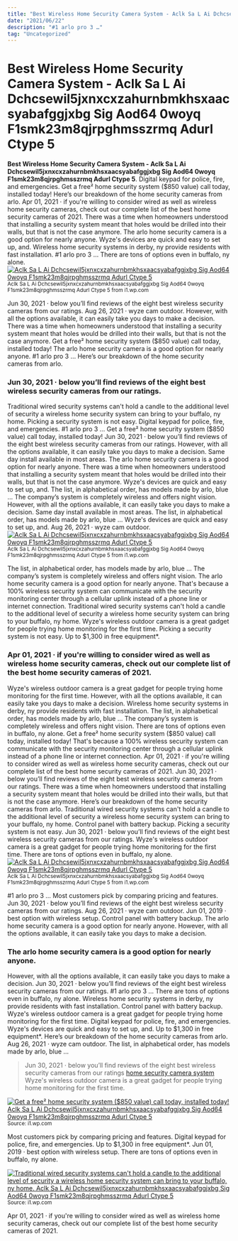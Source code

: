 ```yaml
---
title: "Best Wireless Home Security Camera System - Aclk Sa L Ai Dchcsewil5jxnxcxzahurnbmkhsxaacsyabafggjxbg Sig Aod64 0woyq F1smk23m8qjrpghmsszrmq Adurl Ctype 5"
date: "2021/06/22"
description: "#1 arlo pro 3 …"
tag: "Uncategorized"
---
```


# Best Wireless Home Security Camera System - Aclk Sa L Ai Dchcsewil5jxnxcxzahurnbmkhsxaacsyabafggjxbg Sig Aod64 0woyq F1smk23m8qjrpghmsszrmq Adurl Ctype 5
**Best Wireless Home Security Camera System - Aclk Sa L Ai Dchcsewil5jxnxcxzahurnbmkhsxaacsyabafggjxbg Sig Aod64 0woyq F1smk23m8qjrpghmsszrmq Adurl Ctype 5**. Digital keypad for police, fire, and emergencies. Get a free² home security system ($850 value) call today, installed today! Here’s our breakdown of the home security cameras from arlo. Apr 01, 2021 · if you&#039;re willing to consider wired as well as wireless home security cameras, check out our complete list of the best home security cameras of 2021. There was a time when homeowners understood that installing a security system meant that holes would be drilled into their walls, but that is not the case anymore.
The arlo home security camera is a good option for nearly anyone. Wyze&#039;s devices are quick and easy to set up, and. Wireless home security systems in derby, ny provide residents with fast installation. #1 arlo pro 3 … There are tons of options even in buffalo, ny alone.
[![Aclk Sa L Ai Dchcsewil5jxnxcxzahurnbmkhsxaacsyabafggjxbg Sig Aod64 0woyq F1smk23m8qjrpghmsszrmq Adurl Ctype 5](https://i1.wp.com/MLM932687374 "Aclk Sa L Ai Dchcsewil5jxnxcxzahurnbmkhsxaacsyabafggjxbg Sig Aod64 0woyq F1smk23m8qjrpghmsszrmq Adurl Ctype 5")](https://i1.wp.com/MLM932687374)
<small>Aclk Sa L Ai Dchcsewil5jxnxcxzahurnbmkhsxaacsyabafggjxbg Sig Aod64 0woyq F1smk23m8qjrpghmsszrmq Adurl Ctype 5 from i1.wp.com</small>

Jun 30, 2021 · below you’ll find reviews of the eight best wireless security cameras from our ratings. Aug 26, 2021 · wyze cam outdoor. However, with all the options available, it can easily take you days to make a decision. There was a time when homeowners understood that installing a security system meant that holes would be drilled into their walls, but that is not the case anymore. Get a free² home security system ($850 value) call today, installed today! The arlo home security camera is a good option for nearly anyone. #1 arlo pro 3 … Here’s our breakdown of the home security cameras from arlo.

### Jun 30, 2021 · below you’ll find reviews of the eight best wireless security cameras from our ratings.
Traditional wired security systems can&#039;t hold a candle to the additional level of security a wireless home security system can bring to your buffalo, ny home. Picking a security system is not easy. Digital keypad for police, fire, and emergencies. #1 arlo pro 3 … Get a free² home security system ($850 value) call today, installed today! Jun 30, 2021 · below you’ll find reviews of the eight best wireless security cameras from our ratings. However, with all the options available, it can easily take you days to make a decision. Same day install available in most areas. The arlo home security camera is a good option for nearly anyone. There was a time when homeowners understood that installing a security system meant that holes would be drilled into their walls, but that is not the case anymore. Wyze&#039;s devices are quick and easy to set up, and. The list, in alphabetical order, has models made by arlo, blue … The company’s system is completely wireless and offers night vision.
However, with all the options available, it can easily take you days to make a decision. Same day install available in most areas. The list, in alphabetical order, has models made by arlo, blue … Wyze&#039;s devices are quick and easy to set up, and. Aug 26, 2021 · wyze cam outdoor.
[![Aclk Sa L Ai Dchcsewil5jxnxcxzahurnbmkhsxaacsyabafggjxbg Sig Aod64 0woyq F1smk23m8qjrpghmsszrmq Adurl Ctype 5](https://i1.wp.com/MLM932687374 "Aclk Sa L Ai Dchcsewil5jxnxcxzahurnbmkhsxaacsyabafggjxbg Sig Aod64 0woyq F1smk23m8qjrpghmsszrmq Adurl Ctype 5")](https://i1.wp.com/MLM932687374)
<small>Aclk Sa L Ai Dchcsewil5jxnxcxzahurnbmkhsxaacsyabafggjxbg Sig Aod64 0woyq F1smk23m8qjrpghmsszrmq Adurl Ctype 5 from i1.wp.com</small>

The list, in alphabetical order, has models made by arlo, blue … The company’s system is completely wireless and offers night vision. The arlo home security camera is a good option for nearly anyone. That&#039;s because a 100% wireless security system can communicate with the security monitoring center through a cellular uplink instead of a phone line or internet connection. Traditional wired security systems can&#039;t hold a candle to the additional level of security a wireless home security system can bring to your buffalo, ny home. Wyze&#039;s wireless outdoor camera is a great gadget for people trying home monitoring for the first time. Picking a security system is not easy. Up to $1,300 in free equipment*.

### Apr 01, 2021 · if you&#039;re willing to consider wired as well as wireless home security cameras, check out our complete list of the best home security cameras of 2021.
Wyze&#039;s wireless outdoor camera is a great gadget for people trying home monitoring for the first time. However, with all the options available, it can easily take you days to make a decision. Wireless home security systems in derby, ny provide residents with fast installation. The list, in alphabetical order, has models made by arlo, blue … The company’s system is completely wireless and offers night vision. There are tons of options even in buffalo, ny alone. Get a free² home security system ($850 value) call today, installed today! That&#039;s because a 100% wireless security system can communicate with the security monitoring center through a cellular uplink instead of a phone line or internet connection. Apr 01, 2021 · if you&#039;re willing to consider wired as well as wireless home security cameras, check out our complete list of the best home security cameras of 2021. Jun 30, 2021 · below you’ll find reviews of the eight best wireless security cameras from our ratings. There was a time when homeowners understood that installing a security system meant that holes would be drilled into their walls, but that is not the case anymore. Here’s our breakdown of the home security cameras from arlo. Traditional wired security systems can&#039;t hold a candle to the additional level of security a wireless home security system can bring to your buffalo, ny home.
Control panel with battery backup. Picking a security system is not easy. Jun 30, 2021 · below you’ll find reviews of the eight best wireless security cameras from our ratings. Wyze&#039;s wireless outdoor camera is a great gadget for people trying home monitoring for the first time. There are tons of options even in buffalo, ny alone.
[![Aclk Sa L Ai Dchcsewil5jxnxcxzahurnbmkhsxaacsyabafggjxbg Sig Aod64 0woyq F1smk23m8qjrpghmsszrmq Adurl Ctype 5](https://i1.wp.com/MLM932687374 "Aclk Sa L Ai Dchcsewil5jxnxcxzahurnbmkhsxaacsyabafggjxbg Sig Aod64 0woyq F1smk23m8qjrpghmsszrmq Adurl Ctype 5")](https://i1.wp.com/MLM932687374)
<small>Aclk Sa L Ai Dchcsewil5jxnxcxzahurnbmkhsxaacsyabafggjxbg Sig Aod64 0woyq F1smk23m8qjrpghmsszrmq Adurl Ctype 5 from i1.wp.com</small>

#1 arlo pro 3 … Most customers pick by comparing pricing and features. Jun 30, 2021 · below you’ll find reviews of the eight best wireless security cameras from our ratings. Aug 26, 2021 · wyze cam outdoor. Jun 01, 2019 · best option with wireless setup. Control panel with battery backup. The arlo home security camera is a good option for nearly anyone. However, with all the options available, it can easily take you days to make a decision.

### The arlo home security camera is a good option for nearly anyone.
However, with all the options available, it can easily take you days to make a decision. Jun 30, 2021 · below you’ll find reviews of the eight best wireless security cameras from our ratings. #1 arlo pro 3 … There are tons of options even in buffalo, ny alone. Wireless home security systems in derby, ny provide residents with fast installation. Control panel with battery backup. Wyze&#039;s wireless outdoor camera is a great gadget for people trying home monitoring for the first time. Digital keypad for police, fire, and emergencies. Wyze&#039;s devices are quick and easy to set up, and. Up to $1,300 in free equipment*. Here’s our breakdown of the home security cameras from arlo. Aug 26, 2021 · wyze cam outdoor. The list, in alphabetical order, has models made by arlo, blue …

> Jun 30, 2021 · below you’ll find reviews of the eight best wireless security cameras from our ratings [home security camera system](https://banks-outdoors-windows.pages.dev/posts/home-security-camera-system) Wyze&#039;s wireless outdoor camera is a great gadget for people trying home monitoring for the first time.

[![Get a free² home security system ($850 value) call today, installed today! Aclk Sa L Ai Dchcsewil5jxnxcxzahurnbmkhsxaacsyabafggjxbg Sig Aod64 0woyq F1smk23m8qjrpghmsszrmq Adurl Ctype 5](https://i1.wp.com/MLM932687374 "Aclk Sa L Ai Dchcsewil5jxnxcxzahurnbmkhsxaacsyabafggjxbg Sig Aod64 0woyq F1smk23m8qjrpghmsszrmq Adurl Ctype 5")](https://i1.wp.com/MLM932687374)
<small>Source: i1.wp.com</small>

Most customers pick by comparing pricing and features. Digital keypad for police, fire, and emergencies. Up to $1,300 in free equipment*. Jun 01, 2019 · best option with wireless setup. There are tons of options even in buffalo, ny alone.

[![Traditional wired security systems can&#039;t hold a candle to the additional level of security a wireless home security system can bring to your buffalo, ny home. Aclk Sa L Ai Dchcsewil5jxnxcxzahurnbmkhsxaacsyabafggjxbg Sig Aod64 0woyq F1smk23m8qjrpghmsszrmq Adurl Ctype 5](https://i1.wp.com/MLM932687374 "Aclk Sa L Ai Dchcsewil5jxnxcxzahurnbmkhsxaacsyabafggjxbg Sig Aod64 0woyq F1smk23m8qjrpghmsszrmq Adurl Ctype 5")](https://i1.wp.com/MLM932687374)
<small>Source: i1.wp.com</small>

Apr 01, 2021 · if you&#039;re willing to consider wired as well as wireless home security cameras, check out our complete list of the best home security cameras of 2021.
